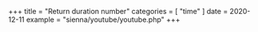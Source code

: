 +++
title = "Return duration number"
categories = [ "time" ]
date = 2020-12-11
example = "sienna/youtube/youtube.php"
+++
